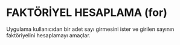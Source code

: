 # FAKTÖRİYEL HESAPLAMA (for)

Uygulama kullanıcıdan bir adet sayı girmesini ister ve girilen sayının faktöriyelini hesaplamayı amaçlar.
